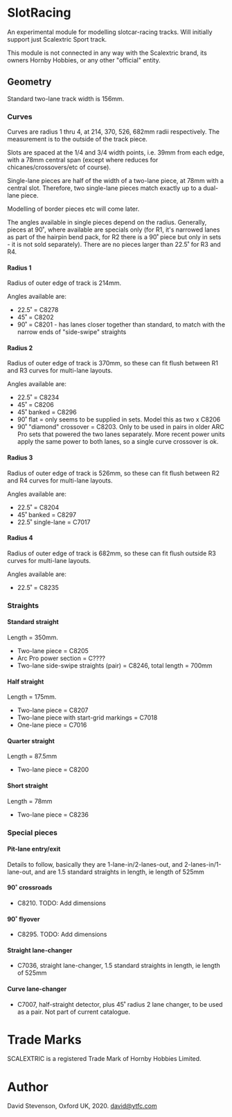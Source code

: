 # SlotRacing

An experimental module for modelling slotcar-racing tracks.  Will initially support just Scalextric Sport track.

This module is not connected in any way with the Scalextric brand, its owners Hornby Hobbies, or any other "official" entity.  

## Geometry

Standard two-lane track width is 156mm.

### Curves

Curves are radius 1 thru 4, at 214, 370, 526, 682mm radii respectively. The measurement is to the outside of the track piece.

Slots are spaced at the 1/4 and 3/4 width points, i.e. 39mm from each edge, with a 78mm central span (except where reduces for chicanes/crossovers/etc of course).

Single-lane pieces are half of the width of a two-lane piece, at 78mm with a central slot.  Therefore, two single-lane pieces match exactly up to a dual-lane piece.

Modelling of border pieces etc will come later.

The angles available in single pieces depend on the radius. Generally, pieces at 90˚, where available are specials only (for R1, it's narrowed lanes as part of the hairpin bend pack, for R2 there is a 90˚ piece but only in sets - it is not sold separately). There are no pieces larger than 22.5˚ for R3 and R4.

#### Radius 1

Radius of outer edge of track is 214mm.

Angles available are:
* 22.5˚ = C8278
* 45˚ = C8202
* 90˚ = C8201 - has lanes closer together than standard, to match with the narrow ends of "side-swipe" straights

#### Radius 2

Radius of outer edge of track is 370mm, so these can fit flush between R1 and R3 curves for multi-lane layouts.

Angles available are:

* 22.5˚ = C8234
* 45˚ = C8206
* 45˚ banked = C8296
* 90˚ flat = only seems to be supplied in sets. Model this as two x C8206
* 90˚ "diamond" crossover = C8203. Only to be used in pairs in older ARC Pro sets that powered the two lanes separately. More recent power units apply the same power to both lanes, so a single curve crossover is ok.

#### Radius 3

Radius of outer edge of track is 526mm, so these can fit flush between R2 and R4 curves for multi-lane layouts.

Angles available are:

* 22.5˚ = C8204
* 45˚ banked = C8297
* 22.5˚ single-lane = C7017


#### Radius 4

Radius of outer edge of track is 682mm, so these can fit flush outside R3 curves for multi-lane layouts.

Angles available are:

* 22.5˚ = C8235

### Straights

#### Standard straight

Length = 350mm.

* Two-lane piece = C8205
* Arc Pro power section = C????
* Two-lane side-swipe straights (pair) = C8246, total length = 700mm

#### Half straight

Length = 175mm.

* Two-lane piece = C8207
* Two-lane piece with start-grid markings = C7018
* One-lane piece = C7016

#### Quarter straight

Length = 87.5mm

* Two-lane piece = C8200

#### Short straight

Length = 78mm

* Two-lane piece = C8236


### Special pieces

#### Pit-lane entry/exit

Details to follow, basically they are 1-lane-in/2-lanes-out, and 2-lanes-in/1-lane-out, and are 1.5 standard straights in length, ie length of 525mm

#### 90˚ crossroads

* C8210. TODO: Add dimensions

#### 90˚ flyover

* C8295. TODO: Add dimensions

#### Straight lane-changer

* C7036, straight lane-changer, 1.5 standard straights in length, ie length of 525mm

#### Curve lane-changer

* C7007, half-straight detector, plus 45˚ radius 2 lane changer, to be used as a pair. Not part of current catalogue.

# Trade Marks

SCALEXTRIC is a registered Trade Mark of Hornby Hobbies Limited.

# Author

David Stevenson, Oxford UK, 2020.
david@ytfc.com
